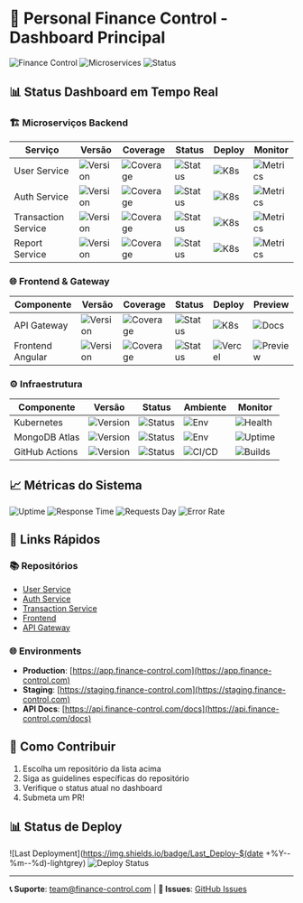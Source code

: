 # 🚀 Personal Finance Control - Dashboard Principal

![Finance Control](https://img.shields.io/badge/Project-Finance%20Control-blue)
![Microservices](https://img.shields.io/badge/Architecture-Microservices-green)
![Status](https://img.shields.io/badge/Status-Development-yellow)

## 📊 Status Dashboard em Tempo Real

### 🏗️ Microserviços Backend

| Serviço | Versão | Coverage | Status | Deploy | Monitor |
|---------|--------|----------|--------|--------|---------|
| User Service | ![Version](https://img.shields.io/badge/Version-1.2.0-blue) | ![Coverage](https://img.shields.io/badge/Coverage-88%25-brightgreen) | ![Status](https://img.shields.io/badge/Status-✅_Active-green) | ![K8s](https://img.shields.io/badge/Deploy-Kubernetes-326CE5) | ![Metrics](https://img.shields.io/badge/Metrics-Prometheus-E6522C) |
| Auth Service | ![Version](https://img.shields.io/badge/Version-1.1.0-blue) | ![Coverage](https://img.shields.io/badge/Coverage-92%25-brightgreen) | ![Status](https://img.shields.io/badge/Status-✅_Active-green) | ![K8s](https://img.shields.io/badge/Deploy-Kubernetes-326CE5) | ![Metrics](https://img.shields.io/badge/Metrics-Prometheus-E6522C) |
| Transaction Service | ![Version](https://img.shields.io/badge/Version-1.3.0-blue) | ![Coverage](https://img.shields.io/badge/Coverage-85%25-brightgreen) | ![Status](https://img.shields.io/badge/Status-🟡_Development-yellow) | ![K8s](https://img.shields.io/badge/Deploy-Kubernetes-326CE5) | ![Metrics](https://img.shields.io/badge/Metrics-Prometheus-E6522C) |
| Report Service | ![Version](https://img.shields.io/badge/Version-0.9.0-blue) | ![Coverage](https://img.shields.io/badge/Coverage-78%25-yellow) | ![Status](https://img.shields.io/badge/Status-🔧_WIP-orange) | ![K8s](https://img.shields.io/badge/Deploy-Kubernetes-326CE5) | ![Metrics](https://img.shields.io/badge/Metrics-Prometheus-E6522C) |

### 🌐 Frontend & Gateway

| Componente | Versão | Coverage | Status | Deploy | Preview |
|------------|--------|----------|--------|--------|---------|
| API Gateway | ![Version](https://img.shields.io/badge/Version-1.0.0-blue) | ![Coverage](https://img.shields.io/badge/Coverage-82%25-brightgreen) | ![Status](https://img.shields.io/badge/Status-🟡_Development-yellow) | ![K8s](https://img.shields.io/badge/Deploy-Kubernetes-326CE5) | ![Docs](https://img.shields.io/badge/Docs-Swagger-85EA2D) |
| Frontend Angular | ![Version](https://img.shields.io/badge/Version-2.0.0-blue) | ![Coverage](https://img.shields.io/badge/Coverage-90%25-brightgreen) | ![Status](https://img.shields.io/badge/Status-🟡_Development-yellow) | ![Vercel](https://img.shields.io/badge/Deploy-Vercel-000000) | ![Preview](https://img.shields.io/badge/Preview-Live-green) |

### ⚙️ Infraestrutura

| Componente | Versão | Status | Ambiente | Monitor |
|------------|--------|--------|----------|---------|
| Kubernetes | ![Version](https://img.shields.io/badge/Version-1.27-blue) | ![Status](https://img.shields.io/badge/Status-✅_Active-green) | ![Env](https://img.shields.io/badge/Env-Production-brightgreen) | ![Health](https://img.shields.io/badge/Health-100%25-brightgreen) |
| MongoDB Atlas | ![Version](https://img.shields.io/badge/Version-7.0-blue) | ![Status](https://img.shields.io/badge/Status-✅_Active-green) | ![Env](https://img.shields.io/badge/Env-Production-brightgreen) | ![Uptime](https://img.shields.io/badge/Uptime-99.95%25-brightgreen) |
| GitHub Actions | ![Version](https://img.shields.io/badge/Version-Latest-blue) | ![Status](https://img.shields.io/badge/Status-✅_Active-green) | ![CI/CD](https://img.shields.io/badge/CI/CD-Running-green) | ![Builds](https://img.shields.io/badge/Builds-Passing-brightgreen) |

## 📈 Métricas do Sistema

![Uptime](https://img.shields.io/badge/Overall_Uptime-99.95%25-brightgreen)
![Response Time](https://img.shields.io/badge/Avg_Response-45ms-green)
![Requests Day](https://img.shields.io/badge/Daily_Requests-150K-blue)
![Error Rate](https://img.shields.io/badge/Error_Rate-0.02%25-green)

## 🔗 Links Rápidos

### 📚 Repositórios
- [User Service](https://github.com/finance-control-app/fc-user-service)
- [Auth Service](https://github.com/finance-control-app/fc-auth-service)
- [Transaction Service](https://github.com/finance-control-app/fc-transaction-service)
- [Frontend](https://github.com/finance-control-app/fc-frontend)
- [API Gateway](https://github.com/finance-control-app/fc-api-gateway)

### 🌐 Environments
- **Production**: [https://app.finance-control.com](https://app.finance-control.com)
- **Staging**: [https://staging.finance-control.com](https://staging.finance-control.com)
- **API Docs**: [https://api.finance-control.com/docs](https://api.finance-control.com/docs)

## 🚀 Como Contribuir

1. Escolha um repositório da lista acima
2. Siga as guidelines específicas do repositório
3. Verifique o status atual no dashboard
4. Submeta um PR!

## 📊 Status de Deploy

![Last Deployment](https://img.shields.io/badge/Last_Deploy-$(date +%Y--%m--%d)-lightgrey)
![Deploy Status](https://img.shields.io/badge/Deploy_Status-Success-brightgreen)

---

**📞 Suporte**: [team@finance-control.com](mailto:team@finance-control.com) | **🐛 Issues**: [GitHub Issues](https://github.com/orgs/finance-control-app/projects/1)
